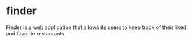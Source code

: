 # finder
Finder is a web application that allows its users to keep track of their liked and favorite restaurants
